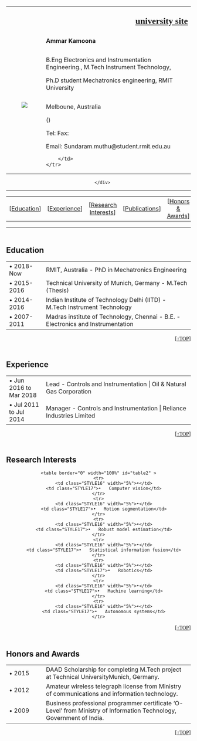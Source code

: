 <!DOCTYPE html PUBLIC "-//W3C//DTD XHTML 1.0 Transitional//EN" "http://www.w3.org/TR/xhtml1/DTD/xhtml1-transitional.dtd">
<html xmlns="http://www.w3.org/1999/xhtml">
<head>
<meta http-equiv="Content-Type" content="text/html; charset=UTF-8">
<title>Sundaram Muthu Homepage-Royal Melbourne University of Technology</title>

<link rel="stylesheet" href="site.css">
<meta name="description" content="AmmarKamoona&#39;s webpage">
<meta name="keywords" content="">
</head>
<body class="short-header-page wsite-theme-light wsite-page-index" onload="count();">
<div class="containerall" align="center">
<div id="header-wrap" style="padding-top:60px">
        <div class="container">
<table border="0" width="100%" id="top" >
	 <tr align="right">
     <td></td>
	 	<td align="right"><p style="text-align:right;font-size:18pt;font-weight: bold; lang:zh-cn; font-family:SimSun"><a href="http://www.uokufa.edu.iq/faculty/staff_sites/en/cv.php?ammarm.kamoona">university site</a></p></td>
    	</tr>
	<tr>
		<td width="20%">
		<p align="center">
		<font face="Arial">
		<img border="0" src="img/images.jpg"></font></td>
		<td  width="80%"><b> <span class="STYLE7">Ammar Kamoona</span><span lang="zh-cn"  class="STYLE8"></span></b>
		  <p style="padding-top:1em;padding-bottom:0em"><span class="STYLE9">B.Eng Electronics and Instrumentation Engineering., M.Tech Instrument Technology, </span></p>
		  <p style="padding-top:0em;padding-bottom:0em"><span class="STYLE9">Ph.D student Mechatronics engineering,  RMIT University</span></p>
        <p style="padding-top:0em;padding-bottom:0em"><span class="STYLE9"></span></p>
        <p style="padding-top:1em;padding-bottom:0em"><span class="STYLE9">Melboune, Australia</span></p>
        <p style="padding-top:0em;padding-bottom:0em"><span class="STYLE9">()</span></p>
        <p style="padding-top:0em;padding-bottom:0em"><span class="STYLE9">Tel:  Fax: </span></p>
        <p style="padding-top:0em;padding-bottom:0em"><span class="STYLE9">Email: Sundaram.muthu@student.rmit.edu.au</span></p>
        <span id="idJsShow"></span>
		</p>
        
		
		</td>
	</tr>
</table>

       </div>
 </div>
 
 <div class="container">
 <hr/>
 <table border="0" align="center" width="100%" >
 <tr width="100%" >
     <td align="center">
     	<span class="TabList">[<a href="#Education">Education</a>]</span>
     </td>
     <td align="center">
     	<span class="TabList">[<a href="#Experience">Experience</a>]</span>
     </td>
     <td align="center">
     	<span class="TabList">[<a href="#ResearchInterests">Research Interests</a>]</span>
     </td>
     <td align="center">
     	<span class="TabList">[<a href="#Publications">Publications</a>]</span>
     </td>
     <!-- <td align="center">
     	<span class="TabList">[<a href="#Patents">Patents</a>]</span>
     </td> -->
     <td align="center">
     	<span class="TabList">[<a href="#Honors">Honors & Awards</a>]</span>
     </td> 
	 <!--
     <td  align="center">
     	<span class="TabList">[<a href="#ProfessionalActivities">Professional Activities</a>]</span>
     </td>-->
	 <!--
     <td align="center">
         <span class="TabList">[<a href="#Projects">Projects</a>]</span>
     </td>-->
     </tr>
 </table>
  <hr/>
 </div>


<div id="main-wrap">
	<div class="container">
		<div id="wsite-content" class="wsite-elements wsite-not-footer">
<!--
 <h2 id="News" style="text-align:left; padding-top:20px;"><span class="STYLE10"><font color="red">News</font></span></h2>
<table border="0" width="100%" id="table2" >
	<tr>
		<td class="STYLE11" width="20%">•	Jul. 16, 2017</td>
		<td class="STYLE12">Intelligent Driving Systems </a><font color="blue">[Demo </font><a style="color:#FF0000" href="http://pan.baidu.com/s/1geSESYB"><font size="2">Link1 </font></a> <a style="color:#FF0000" href="https://mailnwpueducn-my.sharepoint.com/:v:/g/personal/songchunbiao_mail_nwpu_edu_cn/ER6PzyCzOCZEreOiqoVS-58BJjZJnmD2sDQTva0QeB8OOw"><font size="2">Link2</font> </a> <font color="blue">]</font></td>
	</tr>
</table> 
<p style="text-align:right;">[<a href="#top" target="_self" ><span style="font-family: Palatino Linotype">↑TOP</span></a>]</p> 
-->
 <h2 id="Education" style="text-align:left; padding-top:20px;"><span class="STYLE10">Education</span></h2>
<table border="0" width="100%" id="table2" >
	<tr>
		<td class="STYLE11" width="20%">•	2018-Now</td>
		<td class="STYLE12">RMIT, Australia - PhD in Mechatronics Engineering </td>
	</tr>
	<tr>
		<td class="STYLE11" width="20%">•	2015-2016</td>
		<td class="STYLE12">Technical University of Munich, Germany - M.Tech (Thesis)</td>
	</tr>
	<tr>
		<td class="STYLE11" width="20%">•	2014-2016</td>
		<td class="STYLE12">Indian Institute of Technology Delhi (IITD) - M.Tech Instrument Technology</td>
	</tr>
	<tr>
		<td class="STYLE11" width="20%">•	2007-2011</td>
		<td class="STYLE12">Madras institute of Technology, Chennai - B.E. - Electronics and Instrumentation</td>
	</tr>
</table> 
<p style="text-align:right;">[<a href="#top" target="_self" ><span style="font-family: Palatino Linotype">↑TOP</span></a>]</p>  
        
<h2 id="Experience" style="text-align:left; padding-top:20px;"><span class="STYLE10">Experience</span></h2>
<table border="0" width="100%" id="table2" >
	<tr>
		<td class="STYLE11" width="20%">•	Jun 2016 to Mar 2018</td>
		<td class="STYLE12">Lead - Controls and Instrumentation | Oil & Natural Gas Corporation</td>
	</tr>
	<tr>
		<td class="STYLE11" width="20%">•	Jul 2011 to Jul 2014</td>
		<td class="STYLE12">Manager - Controls and Instrumentation | Reliance Industries Limited</td>
	</tr>
</table>
<p style="text-align:right;">[<a href="#top" target="_self" ><span style="font-family: Palatino Linotype">↑TOP</span></a>]</p>



<h2 id="ResearchInterests" style="text-align:left; padding-top:20px;"><span class="STYLE10">Research Interests</span></h2>

	
	<table border="0" width="100%" id="table2" >
	<tr>
		<td class="STYLE16" width="5%">•</td>
		<td class="STYLE17">•	Computer vision</td>
	</tr>
	<tr>
		<td class="STYLE16" width="5%">•</td>
		<td class="STYLE17">•	Motion segmentation</td>
	</tr>
	<tr>
		<td class="STYLE16" width="5%">•</td>
		<td class="STYLE17">•	Robust model estimation</td>
	</tr>
	<tr>
		<td class="STYLE16" width="5%">•</td>
		<td class="STYLE17">•	Statistical information fusion</td>
	</tr>
	<tr>
		<td class="STYLE16" width="5%">•</td>
		<td class="STYLE17">•	Robotics</td>
	</tr>
	<tr>
		<td class="STYLE16" width="5%">•</td>
		<td class="STYLE17">•	Machine learning</td>
	</tr>
	<tr>
		<td class="STYLE16" width="5%">•</td>
		<td class="STYLE17">•	Autonomous systems</td>
	</tr>
</table>

<p style="text-align:right;">[<a href="#top" target="_self" ><span style="font-family: Palatino Linotype">↑TOP</span></a>]</p>
    




<h2 id="Honors" style="text-align:left; padding-top:20px;"><span class="STYLE10">Honors and Awards</span></h2>
	<table border="0" width="100%" id="table2" >  
		<tr> 
			<td class="STYLE11"width="20%">•	2015</td>  
			<td class="STYLE12">DAAD Scholarship for completing M.Tech project at Technical UniversityMunich, Germany.</td>
		</tr>       
		<tr> 
			<td class="STYLE11"width="20%">• 	2012</td>  
			<td class="STYLE12">Amateur wireless telegraph license from Ministry of communications and information technology.</td>
		</tr>
		<tr>
			<td class="STYLE11" width="20%">•	2009</td>
			<td class="STYLE12">Business professional programmer certificate ‘O-Level’ from Ministry of Information Technology, Government of India.</td>
		</tr>
	</table>
<p style="text-align:right;">[<a href="#top" target="_self" ><span style="font-family: Palatino Linotype">↑TOP</span></a>]</p>

</div>
        </div><!-- end container -->
    </div><!-- end main-wrap -->
</div>


</body>
</html>
            
